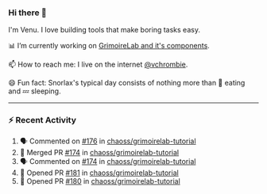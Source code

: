 ### Hi there 👋

I'm Venu. I love building tools that make boring tasks easy.

📊 I’m currently working on [GrimoireLab and it's components](https://chaoss.github.io/grimoirelab).

📫 How to reach me: I live on the internet [@vchrombie](https://www.google.co.in/search?q=vchrombie).

😄 Fun fact: Snorlax's typical day consists of nothing more than :doughnut: eating and :zzz: sleeping.

---

### :zap: Recent Activity

<!--START_SECTION:activity-->
1. 🗣 Commented on [#176](https://github.com/chaoss/grimoirelab-tutorial/issues/176) in [chaoss/grimoirelab-tutorial](https://github.com/chaoss/grimoirelab-tutorial)
2. 🎉 Merged PR [#174](https://github.com/chaoss/grimoirelab-tutorial/pull/174) in [chaoss/grimoirelab-tutorial](https://github.com/chaoss/grimoirelab-tutorial)
3. 🗣 Commented on [#174](https://github.com/chaoss/grimoirelab-tutorial/issues/174) in [chaoss/grimoirelab-tutorial](https://github.com/chaoss/grimoirelab-tutorial)
4. 💪 Opened PR [#181](https://github.com/chaoss/grimoirelab-tutorial/pull/181) in [chaoss/grimoirelab-tutorial](https://github.com/chaoss/grimoirelab-tutorial)
5. 💪 Opened PR [#180](https://github.com/chaoss/grimoirelab-tutorial/pull/180) in [chaoss/grimoirelab-tutorial](https://github.com/chaoss/grimoirelab-tutorial)
<!--END_SECTION:activity-->

<!--
**vchrombie/vchrombie** is a ✨ _special_ ✨ repository because its `README.md` (this file) appears on your GitHub profile.

Here are some ideas to get you started:

- 🔭 I’m currently working on ...
- 🌱 I’m currently learning ...
- 👯 I’m looking to collaborate on ...
- 🤔 I’m looking for help with ...
- 💬 Ask me about ...
- 📫 How to reach me: ...
- 😄 Pronouns: ...
- ⚡ Fun fact: ...
-->
